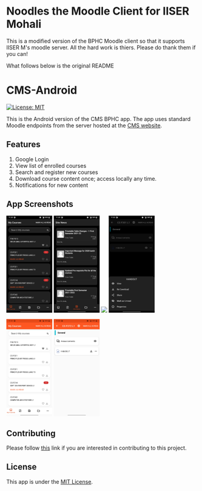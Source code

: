 # Noodles the Moodle Client for IISER Mohali

This is a modified version of the BPHC Moodle client so that it supports IISER M's moodle server. All the hard work is thiers. Please do thank them if you can!

What follows below is the original README

# CMS-Android

[![License: MIT](https://img.shields.io/badge/License-MIT-yellow.svg)](https://opensource.org/licenses/MIT)

This is the Android version of the CMS BPHC app. The app uses standard Moodle endpoints from the server hosted at the [CMS website](https://td.bits-hyderabad.ac.in/moodle/).

## Features
1. Google Login
2. View list of enrolled courses
3. Search and register new courses
4. Download course content once; access locally any time.
5. Notifications for new content

## App Screenshots
<p float="left">
  	<img src="/screenshots/my_courses_dark.jpg" width="24%" />
	<img src="/screenshots/site_news_dark.jpg" width="24%" />
	<img src="/screenshots/course_detail_dark.jpg" width="24%" />
	<img src="/screenshots/bottom_sheet_dark.jpg" width="24%" />
</p>
<p float="left">
	<img src="/screenshots/my_courses_light.jpg" width="24%" />
	<img src="/screenshots/course_detail_light.jpg" width="24%" />
</p>

## Contributing
Please follow [this](CONTRIBUTING.md) link if you are interested in contributing to this project.

## License
This app is under the [MIT License](LICENSE).
